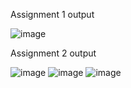 Assignment 1 output

![image](https://github.com/JAYENDRA06/fp-training/assets/77437382/022bc2bf-c59a-4c6f-a67f-3900f89c934b)

Assignment 2 output

![image](https://github.com/JAYENDRA06/fp-training/assets/77437382/09189b7c-672a-47e4-a3d1-25282f9931ce)
![image](https://github.com/JAYENDRA06/fp-training/assets/77437382/7d3369b3-bbe0-4c30-ad4e-bfa91bdaeaba)
![image](https://github.com/JAYENDRA06/fp-training/assets/77437382/46b37411-ff50-4ac6-bf92-2b411e578584)


